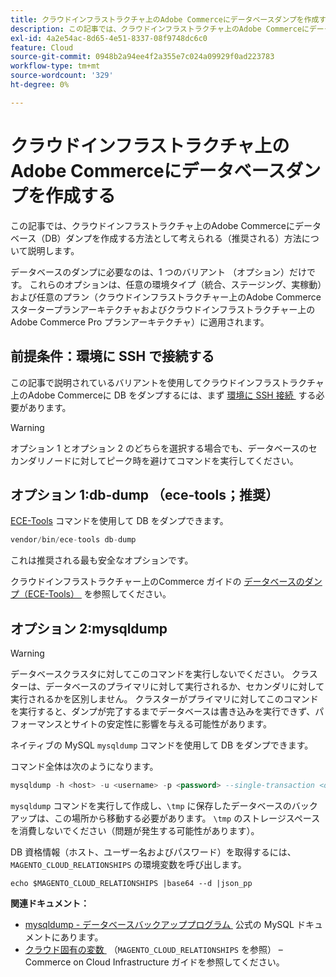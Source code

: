 ```yaml
---
title: クラウドインフラストラクチャ上のAdobe Commerceにデータベースダンプを作成する
description: この記事では、クラウドインフラストラクチャ上のAdobe Commerceにデータベース（DB）ダンプを作成する方法として考えられる（推奨される）方法について説明します。
exl-id: 4a2e54ac-8d65-4e51-8337-08f9748dc6c0
feature: Cloud
source-git-commit: 0948b2a94ee4f2a355e7c024a09929f0ad223783
workflow-type: tm+mt
source-wordcount: '329'
ht-degree: 0%

---
```


# クラウドインフラストラクチャ上のAdobe Commerceにデータベースダンプを作成する

この記事では、クラウドインフラストラクチャ上のAdobe Commerceにデータベース（DB）ダンプを作成する方法として考えられる（推奨される）方法について説明します。

データベースのダンプに必要なのは、1 つのバリアント （オプション）だけです。 これらのオプションは、任意の環境タイプ（統合、ステージング、実稼動）および任意のプラン（クラウドインフラストラクチャー上のAdobe Commerce スタータープランアーキテクチャおよびクラウドインフラストラクチャー上のAdobe Commerce Pro プランアーキテクチャ）に適用されます。

## 前提条件：環境に SSH で接続する

この記事で説明されているバリアントを使用してクラウドインフラストラクチャ上のAdobe Commerceに DB をダンプするには、まず [&#x200B; 環境に SSH 接続 &#x200B;](https://experienceleague.adobe.com/docs/commerce-cloud-service/user-guide/develop/secure-connections.html?lang=ja) する必要があります。

>[!WARNING]
>
>オプション 1 とオプション 2 のどちらを選択する場合でも、データベースのセカンダリノードに対してピーク時を避けてコマンドを実行してください。

## オプション 1:db-dump （**ece-tools；推奨**）

[ECE-Tools](https://experienceleague.adobe.com/docs/commerce-cloud-service/user-guide/dev-tools/ece-tools/update-package.html?lang=ja) コマンドを使用して DB をダンプできます。

```php
vendor/bin/ece-tools db-dump
```

これは推奨される最も安全なオプションです。

クラウドインフラストラクチャー上のCommerce ガイドの [&#x200B; データベースのダンプ（ECE-Tools） &#x200B;](https://experienceleague.adobe.com/docs/commerce-cloud-service/user-guide/develop/storage/database-dump.html?lang=ja) を参照してください。

## オプション 2:mysqldump

>[!WARNING]
>
>データベースクラスタに対してこのコマンドを実行しないでください。 クラスターは、データベースのプライマリに対して実行されるか、セカンダリに対して実行されるかを区別しません。 クラスターがプライマリに対してこのコマンドを実行すると、ダンプが完了するまでデータベースは書き込みを実行できず、パフォーマンスとサイトの安定性に影響を与える可能性があります。

ネイティブの MySQL `mysqldump` コマンドを使用して DB をダンプできます。

コマンド全体は次のようになります。

```sql
mysqldump -h <host> -u <username> -p <password> --single-transaction <db_name> | gzip > /tmp/<dump_name>.sql.gz
```

`mysqldump` コマンドを実行して作成し、`\tmp` に保存したデータベースのバックアップは、この場所から移動する必要があります。 `\tmp` のストレージスペースを消費しないでください（問題が発生する可能性があります）。

DB 資格情報（ホスト、ユーザー名およびパスワード）を取得するには、`MAGENTO_CLOUD_RELATIONSHIPS` の環境変数を呼び出します。

```
echo $MAGENTO_CLOUD_RELATIONSHIPS |base64 --d |json_pp
```

**関連ドキュメント：**

* [mysqldump - データベースバックアッププログラム &#x200B;](https://dev.mysql.com/doc/refman/8.0/en/mysqldump.html) 公式の MySQL ドキュメントにあります。
* [&#x200B; クラウド固有の変数 &#x200B;](https://experienceleague.adobe.com/docs/commerce-cloud-service/user-guide/configure/env/stage/variables-cloud.html?lang=ja) （`MAGENTO_CLOUD_RELATIONSHIPS` を参照） – Commerce on Cloud Infrastructure ガイドを参照してください。
